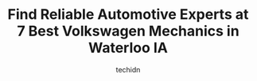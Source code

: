 ---
layout: ampstory
image: https://images.unsplash.com/photo-1513219872556-78665cfff8bb?ixlib=rb-4.0.3&ixid=MnwxMjA3fDB8MHxwaG90by1wYWdlfHx8fGVufDB8fHx8&auto=format&fit=crop&w=640&h=853&q=80
author: techidn
featured: false
description: If youre in need of trustworthy and skilled Volkswagen Mechanic in Waterloo IA, USA, youll be pleased to discover the 7 best Volkswagen Mechanic in town. Their expertise and commitment to 
title: Find Reliable Automotive Experts at 7 Best Volkswagen Mechanics in Waterloo IA
cover:
   title: Find Reliable Automotive Experts at 7 Best Volkswagen Mechanics in Waterloo IA
   subtitle: Rickpate
   background: https://images.unsplash.com/photo-1513219872556-78665cfff8bb?ixlib=rb-4.0.3&ixid=MnwxMjA3fDB8MHxwaG90by1wYWdlfHx8fGVufDB8fHx8&auto=format&fit=crop&w=640&h=853&q=80

pages: 
 - layout: thirds
   top: <h1>#1 Boubin Automotive Service</h1>
   bottom: "<p>I was traveling through town - not a regular customer...I brought my trailer in on one rim with a shredded tire...Sean dropped everything and got me back on the road very</p>"
   background: https://www.knot35.com/toplist/wp-content/uploads/2023/06/best-volkswagen-mechanic-1-in-waterloo-ia-1685839525.png
   backgroundblur: true
 - layout: thirds
   top: <h1>#2 FIFTH STREET TIRE INC.</h1>
   bottom: "<p>515 W 5th St, Waterloo, IA 50701, United States</p>"
   background: https://www.knot35.com/toplist/wp-content/uploads/2023/06/best-volkswagen-mechanic-2-in-waterloo-ia-1685839525.jpeg
   cta:
      link: https://www.knot35.com/toplist/find-reliable-automotive-experts-at-7-best-volkswagen-mechanics-in-waterloo-ia/
      text: Find Reliable Automotive Experts at 7 Best Volkswagen Mechanics in Waterloo IA
 - layout: thirds
   top: <h1>#3 Import AutoWerks</h1>
   bottom: "<p>1671 Sycamore St, Waterloo, IA 50703, United States</p>"
   background: https://www.knot35.com/toplist/wp-content/uploads/2023/06/best-volkswagen-mechanic-3-in-waterloo-ia-1685839526.jpeg
   cta:
      link: https://www.knot35.com/toplist/find-reliable-automotive-experts-at-7-best-volkswagen-mechanics-in-waterloo-ia/
      text: Find Reliable Automotive Experts at 7 Best Volkswagen Mechanics in Waterloo IA
 - layout: thirds
   top: <h1>#4 Eurosport Motors, Inc.</h1>
   bottom: "<p>3816 Lafayette Rd, Evansdale, IA 50707, United States</p>"
   background: https://images.unsplash.com/photo-1484589065579-248aad0d8b13?ixlib=rb-4.0.3&ixid=MnwxMjA3fDB8MHxwaG90by1wYWdlfHx8fGVufDB8fHx8&auto=format&fit=crop&w=640&h=853&q=80
   cta:
      link: https://www.knot35.com/toplist/find-reliable-automotive-experts-at-7-best-volkswagen-mechanics-in-waterloo-ia/
      text: Find Reliable Automotive Experts at 7 Best Volkswagen Mechanics in Waterloo IA
 - layout: thirds
   top: <h1>#5 Metro Transmission & Auto Repair</h1>
   bottom: "<p>326 W 10th St, Waterloo, IA 50702, United States</p>"
   background: https://images.unsplash.com/photo-1510906594845-bc082582c8cc?ixlib=rb-4.0.3&ixid=MnwxMjA3fDB8MHxwaG90by1wYWdlfHx8fGVufDB8fHx8&auto=format&fit=crop&w=640&h=853&q=80
   cta:
      link: https://www.knot35.com/toplist/find-reliable-automotive-experts-at-7-best-volkswagen-mechanics-in-waterloo-ia/
      text: Find Reliable Automotive Experts at 7 Best Volkswagen Mechanics in Waterloo IA
 - layout: thirds
   top: <h1>#6 Wilber Auto Salvage</h1>
   bottom: "<p>2220 Easton Ave, Waterloo, IA 50702, United States</p>"
   background: https://images.unsplash.com/photo-1547366785-564103df7e13?ixlib=rb-4.0.3&ixid=MnwxMjA3fDB8MHxwaG90by1wYWdlfHx8fGVufDB8fHx8&auto=format&fit=crop&w=640&h=853&q=80
   cta:
      link: https://www.knot35.com/toplist/find-reliable-automotive-experts-at-7-best-volkswagen-mechanics-in-waterloo-ia/
      text: Find Reliable Automotive Experts at 7 Best Volkswagen Mechanics in Waterloo IA
 - layout: thirds
   top: <h1>#7 Black Hawk Customs, LLC</h1>
   bottom: "<p>727 Birmingham Ave, Waterloo, IA 50702, United States</p>"
   background: https://images.unsplash.com/photo-1608501821300-4f99e58bba77?ixlib=rb-4.0.3&ixid=MnwxMjA3fDB8MHxwaG90by1wYWdlfHx8fGVufDB8fHx8&auto=format&fit=crop&w=640&h=853&q=80
   cta:
      link: https://www.knot35.com/toplist/find-reliable-automotive-experts-at-7-best-volkswagen-mechanics-in-waterloo-ia/
      text: Find Reliable Automotive Experts at 7 Best Volkswagen Mechanics in Waterloo IA
 - layout: thirds
   middle: Continue reading...
   background: https://images.unsplash.com/photo-1489648022186-8f49310909a0?ixlib=rb-4.0.3&ixid=MnwxMjA3fDB8MHxwaG90by1wYWdlfHx8fGVufDB8fHx8&auto=format&fit=crop&w=640&h=853&q=80
   cta:
      link: https://www.knot35.com/toplist/find-reliable-automotive-experts-at-7-best-volkswagen-mechanics-in-waterloo-ia/
      text: Find Reliable Automotive Experts at 7 Best Volkswagen Mechanics in Waterloo IA
      
---
